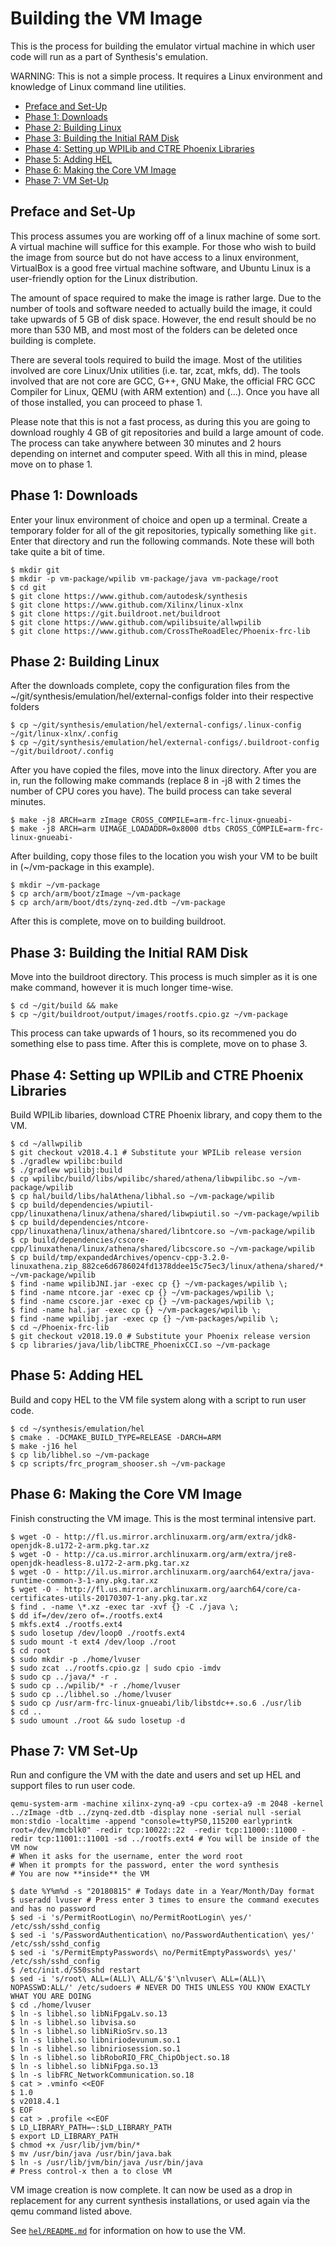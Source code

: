 # Building the VM Image

This is the process for building the emulator virtual machine in which user code will run as a part of Synthesis's emulation.

WARNING: This is not a simple process. It requires a Linux environment and knowledge of Linux command line utilities.

* [Preface and Set-Up](#preface-and-set-up)
* [Phase 1: Downloads](#phase-1-downloads)
* [Phase 2: Building Linux](#phase-2-building-linux)
* [Phase 3: Building the Initial RAM Disk](#phase-3-building-the-initial-ram-disk)
* [Phase 4: Setting up WPILib and CTRE Phoenix Libraries](#phase-4-setting-up-wpilib-and-ctre-phoenix-libraries)
* [Phase 5: Adding HEL](#phase-5-adding-hel)
* [Phase 6: Making the Core VM Image](#phase-6-making-the-core-vm-image)
* [Phase 7: VM Set-Up](#phase-7-vm-set-up)

## Preface and Set-Up

This process assumes you are working off of a linux machine of some sort. A virtual machine will suffice for this example. For those who wish to build the image from source but do not have access to a linux environment, VirtualBox is a good free virtual machine software, and Ubuntu Linux is a user-friendly option for the Linux distribution.

The amount of space required to make the image is rather large. Due to the number of tools and software needed to actually build the image, it could take upwards of 5 GB of disk space. However, the end result should be no more than 530 MB, and most most of the folders can be deleted once building is complete.

There are several tools required to build the image. Most of the utilities involved are core Linux/Unix utilities (i.e. tar, zcat, mkfs, dd). The tools involved that are not core are GCC, G++, GNU Make, the official FRC GCC Compiler for Linux, QEMU (with ARM extention) and (...). Once you have all of those installed, you can proceed to phase 1.

Please note that this is not a fast process, as during this you are going to download roughly 4 GB of git repositories and build a large amount of code. The process can take anywhere between 30 minutes and 2 hours depending on internet and computer speed. With all this in mind, please move on to phase 1.

## Phase 1: Downloads

Enter your linux environment of choice and open up a terminal. Create a temporary folder for all of the git repositories, typically something like `git`. Enter that directory and run the following commands. Note these will both take quite a bit of time.

```shell
$ mkdir git
$ mkdir -p vm-package/wpilib vm-package/java vm-package/root
$ cd git
$ git clone https://www.github.com/autodesk/synthesis
$ git clone https://www.github.com/Xilinx/linux-xlnx
$ git clone https://git.buildroot.net/buildroot
$ git clone https://www.github.com/wpilibsuite/allwpilib
$ git clone https://www.github.com/CrossTheRoadElec/Phoenix-frc-lib
```

## Phase 2: Building Linux

After the downloads complete, copy the configuration files from the ~/git/synthesis/emulation/hel/external-configs folder into
their respective folders

```shell
$ cp ~/git/synthesis/emulation/hel/external-configs/.linux-config ~/git/linux-xlnx/.config
$ cp ~/git/synthesis/emulation/hel/external-configs/.buildroot-config ~/git/buildroot/.config
```

After you have copied the files, move into the linux directory. After you are in, run the following make commands (replace 8 in -j8
with 2 times the number of CPU cores you have). The build process can take several minutes.

```shell
$ make -j8 ARCH=arm zImage CROSS_COMPILE=arm-frc-linux-gnueabi- 
$ make -j8 ARCH=arm UIMAGE_LOADADDR=0x8000 dtbs CROSS_COMPILE=arm-frc-linux-gnueabi-
```

After building, copy those files to the location you wish your VM to be built in (~/vm-package in this example). 

```shell
$ mkdir ~/vm-package
$ cp arch/arm/boot/zImage ~/vm-package
$ cp arch/arm/boot/dts/zynq-zed.dtb ~/vm-package
```

After this is complete, move on to building buildroot.

## Phase 3: Building the Initial RAM Disk

Move into the buildroot directory. This process is much simpler as it is one make command, however it is much longer time-wise.

```shell
$ cd ~/git/build && make
$ cp ~/git/buildroot/output/images/rootfs.cpio.gz ~/vm-package
```

This process can take upwards of 1 hours, so its recommened you do something else to pass time. After this is complete, move on to phase 3.

## Phase 4: Setting up WPILib and CTRE Phoenix Libraries

Build WPILib libaries, download CTRE Phoenix library, and copy them to the VM.

```shell
$ cd ~/allwpilib
$ git checkout v2018.4.1 # Substitute your WPILib release version
$ ./gradlew wpilibc:build
$ ./gradlew wpilibj:build
$ cp wpilibc/build/libs/wpilibc/shared/athena/libwpilibc.so ~/vm-package/wpilib
$ cp hal/build/libs/halAthena/libhal.so ~/vm-package/wpilib
$ cp build/dependencies/wpiutil-cpp/linuxathena/linux/athena/shared/libwpiutil.so ~/vm-package/wpilib
$ cp build/dependencies/ntcore-cpp/linuxathena/linux/athena/shared/libntcore.so ~/vm-package/wpilib
$ cp build/dependencies/cscore-cpp/linuxathena/linux/athena/shared/libcscore.so ~/vm-package/wpilib
$ cp build/tmp/expandedArchives/opencv-cpp-3.2.0-linuxathena.zip_882ce6d6786024fd1378ddee15c75ec3/linux/athena/shared/*.so* ~/vm-package/wpilib
$ find -name wpilibJNI.jar -exec cp {} ~/vm-packages/wpilib \;
$ find -name ntcore.jar -exec cp {} ~/vm-packages/wpilib \;
$ find -name cscore.jar -exec cp {} ~/vm-packages/wpilib \;
$ find -name hal.jar -exec cp {} ~/vm-packages/wpilib \;
$ find -name wpilibj.jar -exec cp {} ~/vm-packages/wpilib \;
$ cd ~/Phoenix-frc-lib
$ git checkout v2018.19.0 # Substitute your Phoenix release version
$ cp libraries/java/lib/libCTRE_PhoenixCCI.so ~/vm-package
```

## Phase 5: Adding HEL

Build and copy HEL to the VM file system along with a script to run user code.

```shell
$ cd ~/synthesis/emulation/hel
$ cmake . -DCMAKE_BUILD_TYPE=RELEASE -DARCH=ARM
$ make -j16 hel
$ cp lib/libhel.so ~/vm-package
$ cp scripts/frc_program_shooser.sh ~/vm-package
```

## Phase 6: Making the Core VM Image

Finish constructing the VM image. This is the most terminal intensive part.

```shell
$ wget -O - http://fl.us.mirror.archlinuxarm.org/arm/extra/jdk8-openjdk-8.u172-2-arm.pkg.tar.xz
$ wget -O - http://ca.us.mirror.archlinuxarm.org/arm/extra/jre8-openjdk-headless-8.u172-2-arm.pkg.tar.xz
$ wget -O - http://il.us.mirror.archlinuxarm.org/aarch64/extra/java-runtime-common-3-1-any.pkg.tar.xz
$ wget -O - http://fl.us.mirror.archlinuxarm.org/aarch64/core/ca-certificates-utils-20170307-1-any.pkg.tar.xz
$ find . -name \*.xz -exec tar -xvf {} -C ./java \; 
$ dd if=/dev/zero of=./rootfs.ext4
$ mkfs.ext4 ./rootfs.ext4
$ sudo losetup /dev/loop0 ./rootfs.ext4
$ sudo mount -t ext4 /dev/loop ./root
$ cd root
$ sudo mkdir -p ./home/lvuser
$ sudo zcat ../rootfs.cpio.gz | sudo cpio -imdv
$ sudo cp ../java/* -r .
$ sudo cp ../wpilib/* -r ./home/lvuser
$ sudo cp ../libhel.so ./home/lvuser
$ sudo cp /usr/arm-frc-linux-gnueabi/lib/libstdc++.so.6 ./usr/lib
$ cd ..
$ sudo umount ./root && sudo losetup -d
```

## Phase 7: VM Set-Up

Run and configure the VM with the date and users and set up HEL and support files to run user code.

```shell
qemu-system-arm -machine xilinx-zynq-a9 -cpu cortex-a9 -m 2048 -kernel ../zImage -dtb ../zynq-zed.dtb -display none -serial null -serial mon:stdio -localtime -append "console=ttyPS0,115200 earlyprintk root=/dev/mmcblk0" -redir tcp:10022::22  -redir tcp:11000::11000 -redir tcp:11001::11001 -sd ../rootfs.ext4 # You will be inside of the VM now
# When it asks for the username, enter the word root
# When it prompts for the password, enter the word synthesis
# You are now **inside** the VM

$ date %Y%m%d -s "20180815" # Todays date in a Year/Month/Day format
$ useradd lvuser # Press enter 3 times to ensure the command executes and has no password
$ sed -i 's/PermitRootLogin\ no/PermitRootLogin\ yes/' /etc/ssh/sshd_config
$ sed -i 's/PasswordAuthentication\ no/PasswordAuthentication\ yes/' /etc/ssh/sshd_config
$ sed -i 's/PermitEmptyPasswords\ no/PermitEmptyPasswords\ yes/' /etc/ssh/sshd_config
$ /etc/init.d/S50sshd restart
$ sed -i 's/root\ ALL=(ALL)\ ALL/&'$'\nlvuser\ ALL=(ALL)\ NOPASSWD:ALL/' /etc/sudoers # NEVER DO THIS UNLESS YOU KNOW EXACTLY WHAT YOU ARE DOING
$ cd ./home/lvuser
$ ln -s libhel.so libNiFpgaLv.so.13
$ ln -s libhel.so libvisa.so
$ ln -s libhel.so libNiRioSrv.so.13
$ ln -s libhel.so libniriodevunum.so.1
$ ln -s libhel.so libniriosession.so.1
$ ln -s libhel.so libRoboRIO_FRC_ChipObject.so.18
$ ln -s libhel.so libNiFpga.so.13
$ ln -s libFRC_NetworkCommunication.so.18
$ cat > .vminfo <<EOF
$ 1.0
$ v2018.4.1
$ EOF
$ cat > .profile <<EOF
$ LD_LIBRARY_PATH=~:$LD_LIBRARY_PATH
$ export LD_LIBRARY_PATH
$ chmod +x /usr/lib/jvm/bin/*
$ mv /usr/bin/java /usr/bin/java.bak
$ ln -s /usr/lib/jvm/bin/java /usr/bin/java
# Press control-x then a to close VM
```

VM image creation is now complete. It can now be used as a drop in replacement for any current synthesis installations, or used 
again via the qemu command listed above. 

See [`hel/README.md`](./hel/README.md "hel/README.md") for information on how to use the VM.

